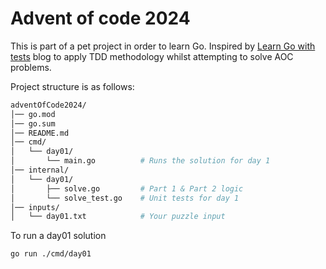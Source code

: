 # Advent of code 2024


This is part of a pet project in order to learn Go. Inspired by [Learn Go with tests](https://quii.gitbook.io/learn-go-with-test) blog to apply TDD methodology whilst attempting to solve AOC problems.

Project structure is as follows:

```sh
adventOfCode2024/
│── go.mod
│── go.sum
│── README.md
│── cmd/
│   └── day01/
│       └── main.go          # Runs the solution for day 1
│── internal/
│   └── day01/
│       ├── solve.go         # Part 1 & Part 2 logic
│       └── solve_test.go    # Unit tests for day 1
│── inputs/
│   └── day01.txt            # Your puzzle input
```

To run a day01 solution

```sh
go run ./cmd/day01
```
